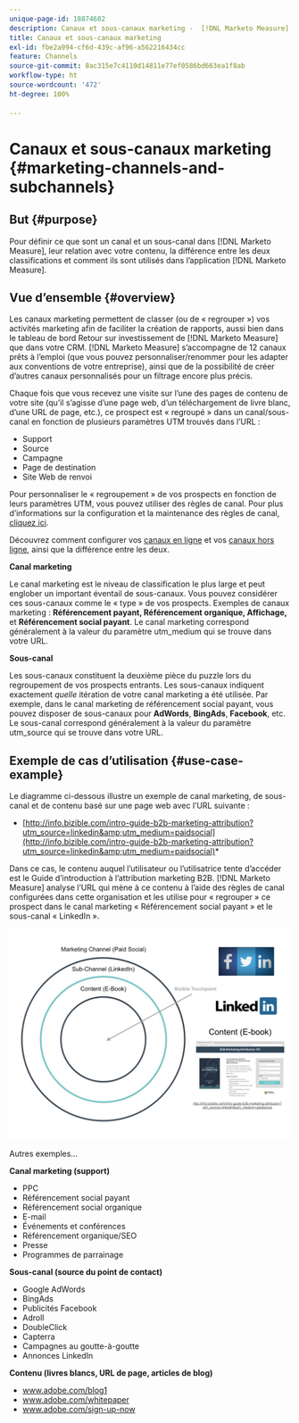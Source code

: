 ```yaml
---
unique-page-id: 18874682
description: Canaux et sous-canaux marketing -  [!DNL Marketo Measure]  - Documentation produit
title: Canaux et sous-canaux marketing
exl-id: fbe2a994-cf6d-439c-af96-a562216434cc
feature: Channels
source-git-commit: 8ac315e7c4110d14811e77ef0586bd663ea1f8ab
workflow-type: ht
source-wordcount: '472'
ht-degree: 100%

---
```


# Canaux et sous-canaux marketing {#marketing-channels-and-subchannels}

## But {#purpose}

Pour définir ce que sont un canal et un sous-canal dans [!DNL Marketo Measure], leur relation avec votre contenu, la différence entre les deux classifications et comment ils sont utilisés dans l’application [!DNL Marketo Measure].

## Vue d’ensemble {#overview}

Les canaux marketing permettent de classer (ou de « regrouper ») vos activités marketing afin de faciliter la création de rapports, aussi bien dans le tableau de bord Retour sur investissement de [!DNL Marketo Measure] que dans votre CRM. [!DNL Marketo Measure] s’accompagne de 12 canaux prêts à l’emploi (que vous pouvez personnaliser/renommer pour les adapter aux conventions de votre entreprise), ainsi que de la possibilité de créer d’autres canaux personnalisés pour un filtrage encore plus précis.

Chaque fois que vous recevez une visite sur l’une des pages de contenu de votre site (qu’il s’agisse d’une page web, d’un téléchargement de livre blanc, d’une URL de page, etc.), ce prospect est « regroupé » dans un canal/sous-canal en fonction de plusieurs paramètres UTM trouvés dans l’URL :

* Support
* Source
* Campagne
* Page de destination
* Site Web de renvoi

Pour personnaliser le « regroupement » de vos prospects en fonction de leurs paramètres UTM, vous pouvez utiliser des règles de canal. Pour plus d’informations sur la configuration et la maintenance des règles de canal, [cliquez ici](/help/channel-tracking-and-setup/online-channels/online-custom-channel-setup.md).

Découvrez comment configurer vos [canaux en ligne](/help/channel-tracking-and-setup/online-channels/online-custom-channel-setup.md) et vos [canaux hors ligne](/help/channel-tracking-and-setup/offline-channels/offline-custom-channel-setup.md), ainsi que la différence entre les deux.

**Canal marketing**

Le canal marketing est le niveau de classification le plus large et peut englober un important éventail de sous-canaux. Vous pouvez considérer ces sous-canaux comme le « type » de vos prospects. Exemples de canaux marketing : **Référencement payant, Référencement organique, Affichage,** et **Référencement social payant**. Le canal marketing correspond généralement à la valeur du paramètre utm_medium qui se trouve dans votre URL.

**Sous-canal**

Les sous-canaux constituent la deuxième pièce du puzzle lors du regroupement de vos prospects entrants. Les sous-canaux indiquent exactement _quelle_ itération de votre canal marketing a été utilisée. Par exemple, dans le canal marketing de référencement social payant, vous pouvez disposer de sous-canaux pour **AdWords**, **BingAds**, **Facebook**, etc. Le sous-canal correspond généralement à la valeur du paramètre utm_source qui se trouve dans votre URL.

## Exemple de cas d’utilisation {#use-case-example}

Le diagramme ci-dessous illustre un exemple de canal marketing, de sous-canal et de contenu basé sur une page web avec l’URL suivante :

* [http://info.bizible.com/intro-guide-b2b-marketing-attribution?utm_source=linkedin&amp;utm_medium=paidsocial](http://info.bizible.com/intro-guide-b2b-marketing-attribution?utm_source=linkedin&amp;utm_medium=paidsocial)*

Dans ce cas, le contenu auquel l’utilisateur ou l’utilisatrice tente d’accéder est le Guide d’introduction à l’attribution marketing B2B. [!DNL Marketo Measure] analyse l’URL qui mène à ce contenu à l’aide des règles de canal configurées dans cette organisation et les utilise pour « regrouper » ce prospect dans le canal marketing « Référencement social payant » et le sous-canal « LinkedIn ».

![](assets/1.jpg)

Autres exemples...

**Canal marketing (support)**

* PPC
* Référencement social payant
* Référencement social organique
* E-mail
* Événements et conférences
* Référencement organique/SEO
* Presse
* Programmes de parrainage

**Sous-canal (source du point de contact)**

* Google AdWords
* BingAds
* Publicités Facebook
* Adroll
* DoubleClick
* Capterra
* Campagnes au goutte-à-goutte
* Annonces LinkedIn

**Contenu (livres blancs, URL de page, articles de blog)**

* www.adobe.com/blog1
* www.adobe.com/whitepaper
* www.adobe.com/sign-up-now
